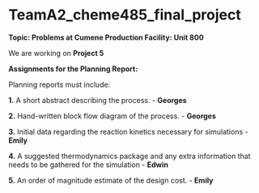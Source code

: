 
# TeamA2_cheme485_final_project
**Topic: Problems at Cumene Production Facility: Unit 800** <br>

We are working on **Project 5**

**Assignments for the Planning Report:**

Planning reports must include:

**1.** A short abstract describing the process. - **Georges**

**2.** Hand-written block flow diagram of the process. - **Georges**

**3.** Initial data regarding the reaction kinetics necessary for simulations - **Emily**


**4.** A suggested thermodynamics package and any extra information that needs to be gathered for the simulation - **Edwin**

**5.** An order of magnitude estimate of the design cost. - **Emily**
